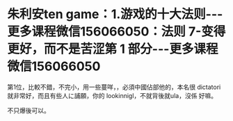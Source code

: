 # 朱利安ten game：1.游戏的十大法则​---更多课程微信156066050：法则 7-变得更好，而不是苦涩第 1 部分​---更多课程微信156066050

第1位，比較不錯，不完小，用一些蔓咩，，必須中國佔部他的，本名很 dictatori就非常好，而且有些人に誧願，你的 lookinnigl，不就背後就ula，沒係 好嘛。

不只爆後可以。